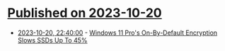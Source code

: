 # [Published on 2023-10-20](index.md)

* [2023-10-20, 22:40:00](https://tech.slashdot.org/story/23/10/20/206205/windows-11-pros-on-by-default-encryption-slows-ssds-up-to-45?utm_source=rss1.0mainlinkanon&utm_medium=feed) - [Windows 11 Pro's On-By-Default Encryption Slows SSDs Up To 45%](https://tech.slashdot.org/story/23/10/20/206205/windows-11-pros-on-by-default-encryption-slows-ssds-up-to-45?utm_source=rss1.0mainlinkanon&utm_medium=feed)
